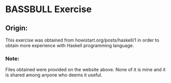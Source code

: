 # BASSBULL Exercise
## Origin:
This exercise was obtained from howistart.org/posts/haskell/1 in order to obtain
more experience with Haskell programming language.

### Note:
Files obtained were provided on the website above.  None of it is mine and it is
shared among anyone who deems it useful.

